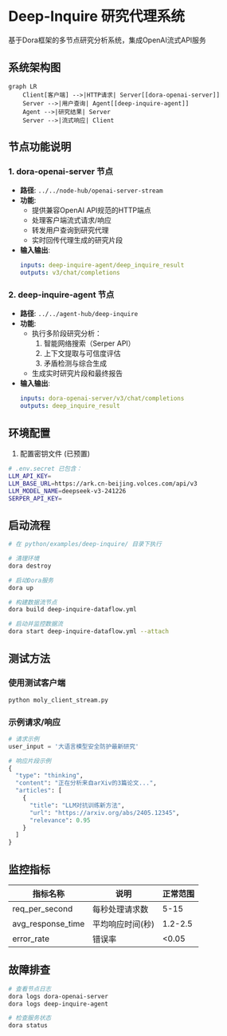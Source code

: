 # Deep-Inquire 研究代理系统

基于Dora框架的多节点研究分析系统，集成OpenAI流式API服务

## 系统架构图
```mermaid
graph LR
    Client[客户端] -->|HTTP请求| Server[[dora-openai-server]]
    Server -->|用户查询| Agent[[deep-inquire-agent]]
    Agent -->|研究结果| Server
    Server -->|流式响应| Client
```

## 节点功能说明

### 1. dora-openai-server 节点
- **路径**: `../../node-hub/openai-server-stream`
- **功能**:
  - 提供兼容OpenAI API规范的HTTP端点
  - 处理客户端流式请求/响应
  - 转发用户查询到研究代理
  - 实时回传代理生成的研究片段
- **输入输出**:
  ```yaml
  inputs: deep-inquire-agent/deep_inquire_result
  outputs: v3/chat/completions
  ```

### 2. deep-inquire-agent 节点 
- **路径**: `../../agent-hub/deep-inquire`
- **功能**:
  - 执行多阶段研究分析：
    1. 智能网络搜索（Serper API）
    2. 上下文提取与可信度评估
    3. 矛盾检测与综合生成
  - 生成实时研究片段和最终报告
- **输入输出**:
  ```yaml
  inputs: dora-openai-server/v3/chat/completions
  outputs: deep_inquire_result
  ```

## 环境配置

1. 配置密钥文件 (已预置)
```bash
# .env.secret 已包含：
LLM_API_KEY=
LLM_BASE_URL=https://ark.cn-beijing.volces.com/api/v3
LLM_MODEL_NAME=deepseek-v3-241226
SERPER_API_KEY=
```



## 启动流程

```bash
# 在 python/examples/deep-inquire/ 目录下执行

# 清理环境
dora destroy

# 启动Dora服务
dora up

# 构建数据流节点
dora build deep-inquire-dataflow.yml

# 启动并监控数据流
dora start deep-inquire-dataflow.yml --attach
```

## 测试方法

### 使用测试客户端
```bash
python moly_client_stream.py
```

### 示例请求/响应
```python
# 请求示例
user_input = '大语言模型安全防护最新研究'

# 响应片段示例
{
  "type": "thinking",
  "content": "正在分析来自arXiv的3篇论文...",
  "articles": [
    {
      "title": "LLM对抗训练新方法",
      "url": "https://arxiv.org/abs/2405.12345",
      "relevance": 0.95
    }
  ]
}
```

## 监控指标
| 指标名称         | 说明                 | 正常范围     |
|------------------|----------------------|-------------|
| req_per_second   | 每秒处理请求数       | 5-15        |
| avg_response_time| 平均响应时间(秒)     | 1.2-2.5     |
| error_rate       | 错误率               | <0.05       |

## 故障排查
```bash
# 查看节点日志
dora logs dora-openai-server
dora logs deep-inquire-agent

# 检查服务状态
dora status
